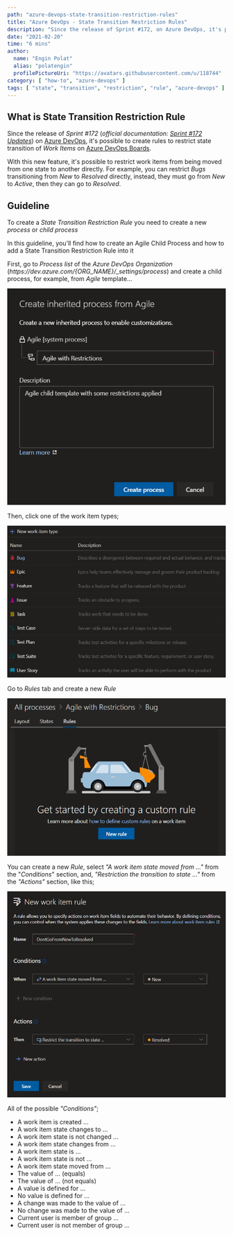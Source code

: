 ```yaml
---
path: "azure-devops-state-transition-restriction-rules"
title: "Azure DevOps - State Transition Restriction Rules"
description: "Since the release of Sprint #172, on Azure DevOps, it's possible to create rules to restrict state transition of Work Items on Azure DevOps Boards.<br /><br />With this new feature, it's possible to restrict work items from being moved from one state to another directly. For example, you can restrict Bugs transitioning from New to Resolved directly, instead, they must go from New to Active, then they can go to Resolved."
date: "2021-02-20"
time: "6 mins"
author:
  name: "Engin Polat"
  alias: "polatengin"
  profilePictureUri: "https://avatars.githubusercontent.com/u/118744"
category: [ "how-to", "azure-devops" ]
tags: [ "state", "transition", "restriction", "rule", "azure-devops" ]
---
```

## What is State Transition Restriction Rule

Since the release of _Sprint #172_ (_official documentation: [Sprint #172 Updates](https://docs.microsoft.com/en-us/azure/devops/release-notes/2020/sprint-172-update)_) on [Azure DevOps](https://dev.azure.com), it's possible to create rules to restrict state transition of _Work Items_ on [Azure DevOps Boards](https://azure.microsoft.com/en-us/services/devops/boards/).

With this new feature, it's possible to restrict work items from being moved from one state to another directly. For example, you can restrict _Bugs_ transitioning from _New_ to _Resolved_ directly, instead, they must go from _New_ to _Active_, then they can go to _Resolved_.

## Guideline

To create a _State Transition Restriction Rule_ you need to create a new _process_ or _child process_

In this guideline, you'll find how to create an Agile Child Process and how to add a State Transition Restriction Rule into it

First, go to _Process list_ of the _Azure DevOps Organization_ (_<span>https://</span>dev.azure.com/{ORG&#95;NAME}/&#95;settings/process_) and create a child process, for example, from _Agile_ template...

![Create inherited process from Agile screenshot](../_static/assets/2021/02/azure-devops-state-transition-restriction-rules-0.png)

Then, click one of the work item types;

![Work Item Types screenshot](../_static/assets/2021/02/azure-devops-state-transition-restriction-rules-1.png)

Go to _Rules_ tab and create a new _Rule_

![Create new Rule screenshot](../_static/assets/2021/02/azure-devops-state-transition-restriction-rules-2.png)

You can create a new _Rule_, select _"A work item state moved from ..."_ from the "_Conditions_" section, and, _"Restriction the transition to state ..."_ from the _"Actions"_ section, like this;

![New Work Item Rule screenshot](../_static/assets/2021/02/azure-devops-state-transition-restriction-rules-3.png)

All of the possible _"Conditions"_;

* A work item is created ...
* A work item state changes to ...
* A work item state is not changed ... 
* A work item state changes from ...
* A work item state is ...
* A work item state is not ...
* A work item state moved from ...
* The value of ... (equals)
* The value of ... (not equals)
* A value is defined for ...
* No value is defined for ...
* A change was made to the value of ...
* No change was made to the value of ...
* Current user is member of group ...
* Current user is not member of group ...

